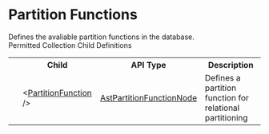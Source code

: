 # Partition Functions

<div class="LanguageSummary"><div class ="SummaryItem">Defines the avaliable partition functions in the database.</div></div><div class="SchemaBindingGroup"><div class="SchemaBindingGroupHeader">Permitted Collection Child Definitions</div><table id="SchemaBindingList" class="SchemaBindingList"><tbody><tr><th class="SchemaBindingIconColumnHeader">&nbsp;</th><th class="SchemaBindingNameColumnHeader">Child</th><th class="SchemaBindingTypeColumnHeader">API Type</th><th class="SchemaBindingSummaryColumnHeader">Description</th></tr><tr class="cd0"><td class="SchemaBindingIcon"><div class="NotRequired" /></td><td class="SchemaBindingName"><span class="punc">&lt;</span><a href=Varigence.Languages.Biml.Table.AstPartitionFunctionNode.html">PartitionFunction</a><span class="punc"> /&gt;</span></td><td class="SchemaBindingType"><a href="../api-reference/Varigence.Languages.Biml.Table.AstPartitionFunctionNode.html">AstPartitionFunctionNode</a></td><td class="SchemaBindingSummary">Defines a partition function for relational partitioning</td></tr></tbody></table></div>